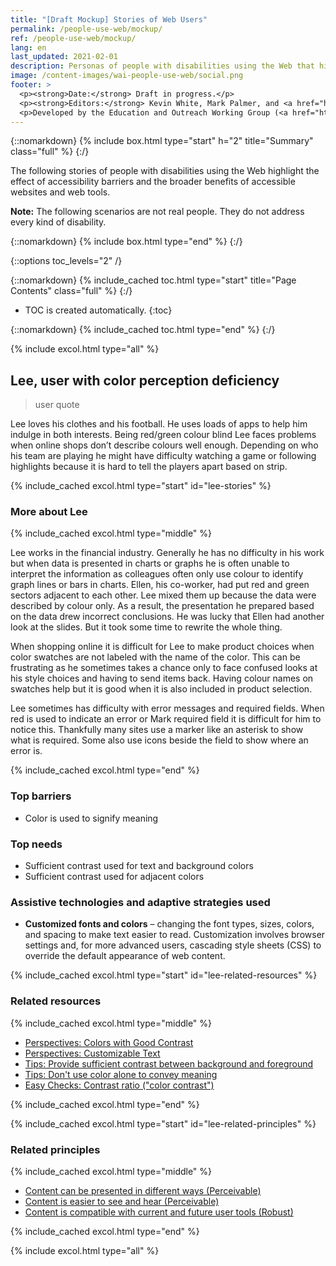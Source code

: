 ```yaml
---
title: "[Draft Mockup] Stories of Web Users"
permalink: /people-use-web/mockup/
ref: /people-use-web/mockup/
lang: en
last_updated: 2021-02-01
description: Personas of people with disabilities using the Web that highlight the effect of accessibility barriers and the broader benefits of accessible websites and web tools.
image: /content-images/wai-people-use-web/social.png
footer: >
  <p><strong>Date:</strong> Draft in progress.</p>
  <p><strong>Editors:</strong> Kevin White, Mark Palmer, and <a href="https://www.w3.org/People/shadi/">Shadi Abou_Zahra</a>. Previous editors: <a href="https://www.w3.org/People/Brewer/">Judy Brewer</a> and Norah Sinclair. <a href="https://www.w3.org/WAI/intro/people-use-web/acknowledgments">Acknowledgments @@update thia, too</a>.</p>
  <p>Developed by the Education and Outreach Working Group (<a href="http://www.w3.org/WAI/EO/">EOWG</a>). Previously developed with the <a href="https://www.w3.org/WAI/EO/2008/wai-age-tf">WAI-AGE Task Force</a>, with support of the <a href="https://www.w3.org/WAI/WAI-AGE/">WAI-AGE Project</a>.</p>
---
```


{::nomarkdown}
{% include box.html type="start" h="2" title="Summary" class="full" %}
{:/}

The following stories of people with disabilities using the Web highlight the effect of accessibility barriers and the broader benefits of accessible websites and web tools.

**Note:** The following scenarios are not real people. They do not address every kind of disability.

{::nomarkdown}
{% include box.html type="end" %}
{:/}


{::options toc_levels="2" /}

{::nomarkdown}
{% include_cached toc.html type="start" title="Page Contents" class="full" %}
{:/}

-   TOC is created automatically.
{:toc}

{::nomarkdown}
{% include_cached toc.html type="end" %}
{:/}

{% include excol.html type="all" %}

## Lee, user with color perception deficiency

> user quote

Lee loves his clothes and his football. He uses loads of apps to help him indulge in both interests. Being red/green colour blind Lee faces problems when online shops don’t describe colours well enough. Depending on who his team are playing he might have difficulty watching a game or following highlights because it is hard to tell the players apart based on strip.

{% include_cached excol.html type="start" id="lee-stories" %}

### More about Lee

{% include_cached excol.html type="middle" %}

Lee works in the financial industry. Generally he has no difficulty in his work but when data is presented in charts or graphs he is often unable to interpret the information as colleagues often only use colour to identify graph lines or bars in charts. Ellen, his co-worker, had put red and green sectors adjacent to each other. Lee mixed them up because the data were described by colour only. As a result, the presentation he prepared based on the data drew incorrect conclusions. He was lucky that Ellen had another look at the slides. But it took some time to rewrite the whole thing.

When shopping online it is difficult for Lee to make product choices when color swatches are not labeled with the name of the color. This can be frustrating as he sometimes takes a chance only to face confused looks at his style choices and having to send items back. Having colour names on swatches help but it is good when it is also included in product selection.

Lee sometimes has difficulty with error messages and required fields. When red is used to indicate an error or Mark required field it is difficult for him to notice this. Thankfully many sites use a marker like an asterisk to show what is required. Some also use icons beside the field to show where an error is.

{% include_cached excol.html type="end" %}

### Top barriers

* Color is used to signify meaning

### Top needs

* Sufficient contrast used for text and background colors
* Sufficient contrast used for adjacent colors

### Assistive technologies and adaptive strategies used

* **Customized fonts and colors** – changing the font types, sizes, colors, and spacing to make text easier to read. Customization involves browser settings and, for more advanced users, cascading style sheets (CSS) to override the default appearance of web content.

{% include_cached excol.html type="start" id="lee-related-resources" %}

### Related resources

{% include_cached excol.html type="middle" %}

* [Perspectives: Colors with Good Contrast](https://www.w3.org/WAI/perspective-videos/contrast/)
* [Perspectives: Customizable Text](https://www.w3.org/WAI/perspective-videos/customizable/)
* [Tips: Provide sufficient contrast between background and foreground](https://www.w3.org/WAI/tips/designing/#provide-sufficient-contrast-between-foreground-and-background)
* [Tips: Don't use color alone to convey meaning](https://www.w3.org/WAI/tips/designing/#dont-use-color-alone-to-convey-information)
* [Easy Checks: Contrast ratio ("color contrast")](https://www.w3.org/WAI/test-evaluate/preliminary/#contrast)

{% include_cached excol.html type="end" %}

{% include_cached excol.html type="start" id="lee-related-principles" %}

### Related principles

{% include_cached excol.html type="middle" %}

* [Content can be presented in different ways (Perceivable)](https://www.w3.org/WAI/fundamentals/accessibility-principles/#adaptable)
* [Content is easier to see and hear (Perceivable)](https://www.w3.org/WAI/fundamentals/accessibility-principles/#distinguishable)
* [Content is compatible with current and future user tools (Robust)](https://www.w3.org/WAI/fundamentals/accessibility-principles/#compatible)

{% include_cached excol.html type="end" %}

{% include excol.html type="all" %}
